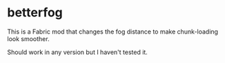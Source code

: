 # betterfog
This is a Fabric mod that changes the fog distance to make chunk-loading look smoother.

Should work in any version but I haven't tested it.
